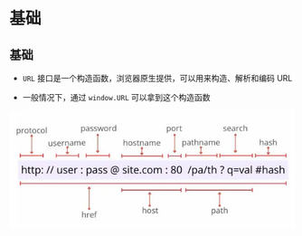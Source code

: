 # 基础

## 基础

- `URL` 接口是一个构造函数，浏览器原生提供，可以用来构造、解析和编码 URL

- 一般情况下，通过 `window.URL` 可以拿到这个构造函数

![](image/URL组成部分_iTlYFbbrG3.png)
